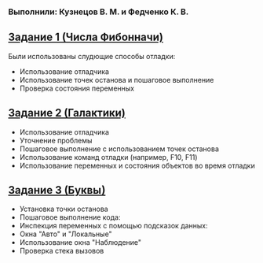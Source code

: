 ### Выполнили: Кузнецов В. М. и Федченко К. В.
## [Задание 1 (Числа Фибонначи)](https://learn.microsoft.com/ru-ru/visualstudio/debugger/debugging-absolute-beginners?view=vs-2022&amp%3Bsource=recommendations&amp%3Btabs=csharp&tabs=csharp)
Были использованы слудющие способы отладки:
* Использование отладчика
* Использование точек останова и пошаговое выполнение
* Проверка состояния переменных
## [Задание 2 (Галактики)](https://learn.microsoft.com/ru-ru/visualstudio/debugger/debugging-absolute-beginners?view=vs-2022&amp%3Bsource=recommendations&amp%3Btabs=csharp&tabs=csharp)
* Использование отладчика
* Уточнение проблемы
* Пошаговое выполнение с использованием точек останова
* Использование команд отладки (например, F10, F11)
* Использование переменных и состояния объектов во время отладки
## [Задание 3 (Буквы)](https://learn.microsoft.com/ru-ru/visualstudio/get-started/csharp/tutorial-debugger?view=vs-2022&toc=%2Fvisualstudio%2Fdebugger%2Ftoc.json&amp%3Bview=vs-2022)
* Установка точки останова
* Пошаговое выполнение кода:
* Инспекция переменных с помощью подсказок данных:
* Окна "Авто" и "Локальные"
* Использование окна "Наблюдение"
* Проверка стека вызовов
